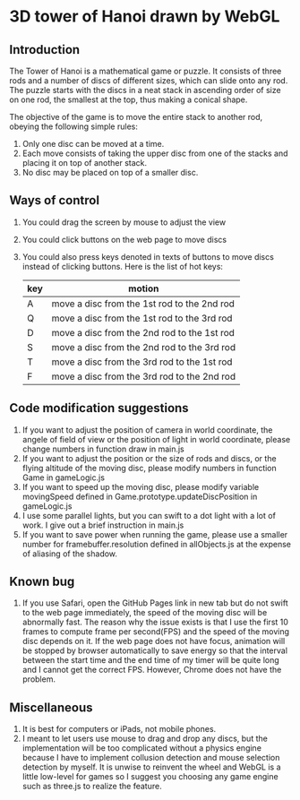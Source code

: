 # 3D tower of Hanoi drawn by WebGL

## Introduction
The Tower of Hanoi is a mathematical game or puzzle. It consists of three rods and a number of discs of different sizes,
 which can slide onto any rod. The puzzle starts with the discs in a neat stack in ascending order of size on one rod, 
 the smallest at the top, thus making a conical shape.

The objective of the game is to move the entire stack to another rod, obeying the following simple rules:
1. Only one disc can be moved at a time.
2. Each move consists of taking the upper disc from one of the stacks and placing it on top of another stack.
3. No disc may be placed on top of a smaller disc.

## Ways of control
1. You could drag the screen by mouse to adjust the view
2. You could click buttons on the web page to move discs
3. You could also press keys denoted in texts of buttons to move discs instead of clicking buttons. Here is the list of 
hot keys:

    | key | motion                                      |
    | --- | ------------------------------------------- |
    | A   | move a disc from the 1st rod to the 2nd rod |
    | Q   | move a disc from the 1st rod to the 3rd rod |
    | D   | move a disc from the 2nd rod to the 1st rod |
    | S   | move a disc from the 2nd rod to the 3rd rod |
    | T   | move a disc from the 3rd rod to the 1st rod |
    | F   | move a disc from the 3rd rod to the 2nd rod |

## Code modification suggestions
1. If you want to adjust the position of camera in world coordinate, the angele of field of view or the position of 
light in world coordinate, please change numbers in function draw in main.js
2. If you want to adjust the position or the size of rods and discs, or the flying altitude of the moving disc, please
modify numbers in function Game in gameLogic.js
3. If you want to speed up the moving disc, please modify variable movingSpeed defined in 
Game.prototype.updateDiscPosition in gameLogic.js
4. I use some parallel lights, but you can swift to a dot light with a lot of work. I give out a brief instruction in
main.js
5. If you want to save power when running the game, please use a smaller number for framebuffer.resolution defined in 
allObjects.js at the expense of aliasing of the shadow.

## Known bug
1. If you use Safari, open the GitHub Pages link in new tab but do not swift to the web page immediately, the speed of 
the moving disc will be abnormally fast. The reason why the issue exists is that I use the first 10 frames to compute 
frame per second(FPS) and the speed of the moving disc depends on it. If the web page does not have focus, animation 
will be stopped by browser automatically to save energy so that the interval between the start time and the end time of 
my timer will be quite long and I cannot get the correct FPS. However, Chrome does not have the problem.

## Miscellaneous
1. It is best for computers or iPads, not mobile phones.
2. I meant to let users use mouse to drag and drop any discs, but the implementation will be too complicated without a 
physics engine because I have to implement collusion detection and mouse selection detection by myself. It is unwise 
to reinvent the wheel and WebGL is a little low-level for games so I suggest you choosing any game engine such as 
three.js to realize the feature. 

